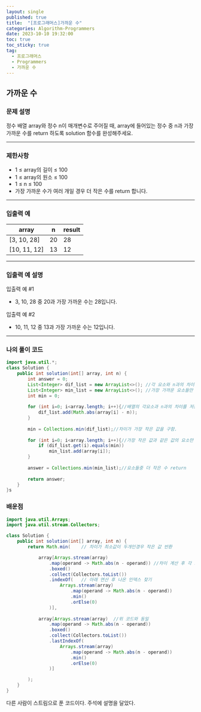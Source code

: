 ```yaml
---
layout: single
published: true
title:  "[프로그래머스]가까운 수"
categories: Algorithm-Programmers
date: 2023-10-10 19:32:00
toc: true
toc_sticky: true
tag:   
  - 프로그래머스
  - Programmers
  - 가까운 수
---
```


## 가까운 수

### 문제 설명

정수 배열 array와 정수 n이 매개변수로 주어질 때, array에 들어있는 정수 중 n과 가장 가까운 수를 return 하도록 solution 함수를 완성해주세요.

----------------

### 제한사항

* 1 ≤ array의 길이 ≤ 100
* 1 ≤ array의 원소 ≤ 100
* 1 ≤ n ≤ 100
* 가장 가까운 수가 여러 개일 경우 더 작은 수를 return 합니다.


----------------

### 입출력 예

|array	|n  |result|
|---|---|---|
|[3, 10, 28]|	20|	28|
|[10, 11, 12]|	13|	12|

----------------

### 입출력 예 설명

입출력 예 #1  

* 3, 10, 28 중 20과 가장 가까운 수는 28입니다.
  

입출력 예 #2  

* 10, 11, 12 중 13과 가장 가까운 수는 12입니다.
  

  

----------------

### 나의 풀이 코드

```java
import java.util.*;
class Solution {
    public int solution(int[] array, int n) {
        int answer = 0;
        List<Integer> dif_list = new ArrayList<>(); //각 요소와 n과의 차이 리스트
        List<Integer> min_list = new ArrayList<>(); //가장 가까운 요소들만 담긴 리스트
        int min = 0;
        
        for (int i=0; i<array.length; i++){//배열의 각요소과 n과의 차이를 저장
            dif_list.add(Math.abs(array[i] - n));
        }
        
        min = Collections.min(dif_list);//차이가 가장 작은 값을 구함.
        
        for (int i=0; i<array.length; i++){//가장 작은 값과 같은 값의 요소만 필터링
            if (dif_list.get(i).equals(min))
                min_list.add(array[i]);
        }
        
        answer = Collections.min(min_list);//요소들중 더 작은 수 return
        
        return answer;
    }
}s
```




### 배운점


```java
import java.util.Arrays;
import java.util.stream.Collectors;

class Solution {
    public int solution(int[] array, int n) {
        return Math.min(    // 차이가 최소값이 두개인경우 작은 값 반환

            array[Arrays.stream(array)
                .map(operand -> Math.abs(n - operand)) //차이 계산 후 각 요소와 매핑
                .boxed()
                .collect(Collectors.toList())
                .indexOf(   // 아래 연산 후 나온 인덱스 찾기
                    Arrays.stream(array)
                        .map(operand -> Math.abs(n - operand)) 
                        .min()
                        .orElse(0)
                )],
                
            array[Arrays.stream(array)  //위 코드와 동일
                .map(operand -> Math.abs(n - operand))
                .boxed()
                .collect(Collectors.toList())
                .lastIndexOf(
                    Arrays.stream(array)
                        .map(operand -> Math.abs(n - operand))
                        .min()
                        .orElse(0)
                )]

        );
    }
}
```

다른 사람이 스트림으로 푼 코드이다. 주석에 설명을 달았다.